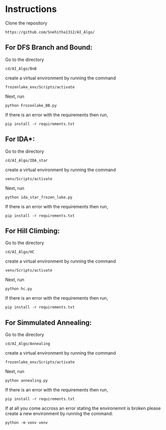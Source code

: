 # Instructions

Clone the repository 

```https://github.com/Snehitha1312/AI_Algo/```

## For DFS Branch and Bound:

Go to the directory

```cd/AI_Algo/BnB``` 

create a virtual environment by running the command 

```frozenlake_env/Scripts/activate```

Next, run 

```python Frozenlake_BB.py```

If there is an error with the requirements then run,

```pip install -r requirements.txt```

## For IDA*:
Go to the directory

```cd/AI_Algo/IDA_star```

 create a virtual environment by running the command

 ```venv/Scripts/activate```

Next, run 

```python ida_star_frozen_lake.py```

If there is an error with the requirements then run,

```pip install -r requirements.txt```

## For Hill Climbing:

Go to the directory 

```cd/AI_Algo/HC```

create a virtual environment by running the command

```venv/Scripts/activate```

Next, run 

```python hc.py```

If there is an error with the requirements then run,

```pip install -r requirements.txt```

## For Simmulated Annealing:

Go to the directory 

```cd/AI_Algo/Annealing``` 

create a virtual environment by running the command 

```frozenlake_env/Scripts/activate```

Next, run 

```python annealing.py```

If there is an error with the requirements then run,

```pip install -r requirements.txt```

If at all you come accross an error stating the environemnt is broken please create a new environment by running the command:

```python -m venv venv```


